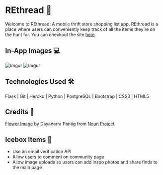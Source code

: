 # REthread 🧵

Welcome to REthread! A mobile thrift store shopping list app. REthread is a place where users can conveniently keep track of all the items they're on the hunt for. You can checkout the site [here](https://ajkar-rethread.herokuapp.com/).

## In-App Images 💻
![Imgur](https://i.imgur.com/HuqiqnW.png)
![Imgur](https://i.imgur.com/qXSTeul.png)

## Technologies Used 🛠

Flask | Git | Heroku | Python | PostgreSQL | Bootstrap | CSS3 | HTML5

## Credits 🖤
[Flower Image](https://thenounproject.com/dayanarra/) by Dayanarra Pantig from [Noun Project](https://thenounproject.com/)

## Icebox Items 🧊 

- Use an email verification API
- Allow users to comment on community page
- Allow image uploads so users can add inspo photos and share finds to the main page